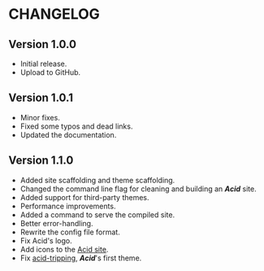 # CHANGELOG

## Version 1.0.0

- Initial release.
- Upload to GitHub.

## Version 1.0.1

- Minor fixes.
- Fixed some typos and dead links.
- Updated the documentation.

## Version 1.1.0

- Added site scaffolding and theme scaffolding.
- Changed the command line flag for cleaning and building an ***Acid*** site.
- Added support for third-party themes.
- Performance improvements.
- Added a command to serve the compiled site.
- Better error-handling.
- Rewrite the config file format.
- Fix Acid's logo.
- Add icons to the [Acid site](https://blckunicorn.art/acid).
- Fix [acid-tripping](https://github.com/iamtheblackunicorn/acid-tripping), ***Acid***'s first theme.
